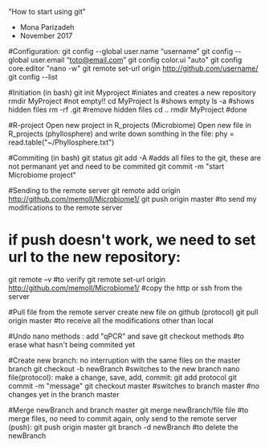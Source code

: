 "How to start using git"
- Mona Parizadeh
- November 2017

#Configuration:
git config --global user.name “username”
git config --global user.email “toto@email.com”
git config color.ui "auto"
git config core.editor "nano -w"
git remote set-url origin http://github.com/username/
git config --list

#Initiation (in bash)
git init Myproject #iniates and creates a new repository
rmdir MyProject #not empty!!
cd MyProject
ls #shows empty
ls -a #shows hidden files
rm -rf .git #remove hidden files
cd ..
rmdir MyProject #done

#R-project
Open new project in R_projects (Microbiome)
Open new file in R_projects (phyllosphere) and write down somthing in the file:
phy = read.table("~/Phyllosphere.txt")

#Commiting (in bash)
git status
git add -A #adds all files to the git, these are not permanant yet and need to be commited
git commit -m "start Microbiome project"

#Sending to the remote server
git remote add origin http://github.com/memoll/Microbiome1/
git push origin master #to send my modifications to the remote server
# if push doesn't work, we need to set url to the new repository:
git remote –v #to verify
git remote set-url origin http://github.com/memoll/Microbiome1/ #copy the http or ssh from the server

#Pull file from the remote server
create new file on github (protocol)
git pull origin master #to receive all the modifications other than local

#Undo
nano methods : add "qPCR" and save
git checkout methods #to erase what hasn't being commited yet

#Create new branch: no interruption with the same files on the master branch
git checkout -b newBranch #switches to the new branch
nano file(protocol): make a change, save, add, commit:
git add protocol
git commit -m "message"
git checkout master #switches to branch master #no changes yet in the branch master 

#Merge newBranch and branch master
git merge newBranch/file file #to merge files, no need to commit again, only send to the remote server (push):
git push origin master
git branch -d newBranch #to delete the newBranch





 



